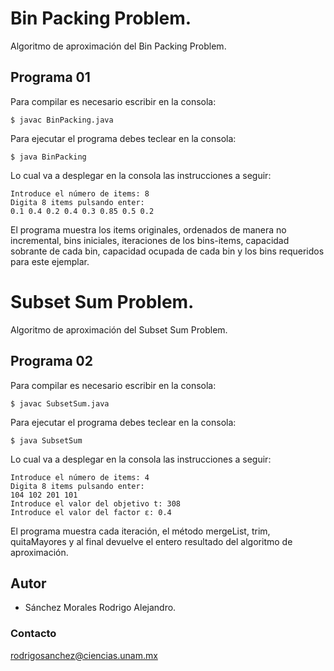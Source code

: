 # Bin Packing Problem.

Algoritmo de aproximación del Bin Packing Problem.

## Programa 01

Para compilar es necesario escribir en la consola:
```console
$ javac BinPacking.java
```

Para ejecutar el programa debes teclear en la consola:
```console
$ java BinPacking
```

Lo cual va a desplegar en la consola las instrucciones a seguir:

```console
Introduce el número de items: 8
Digita 8 items pulsando enter: 
0.1 0.4 0.2 0.4 0.3 0.85 0.5 0.2
```

El programa muestra los items originales, ordenados de manera no incremental, bins iniciales, iteraciones de los bins-items, capacidad sobrante de cada bin, capacidad ocupada de cada bin y los bins requeridos para este ejemplar.

# Subset Sum Problem.

Algoritmo de aproximación del Subset Sum Problem.

## Programa 02

Para compilar es necesario escribir en la consola:
```console
$ javac SubsetSum.java
```

Para ejecutar el programa debes teclear en la consola:
```console
$ java SubsetSum
```

Lo cual va a desplegar en la consola las instrucciones a seguir:

```console
Introduce el número de items: 4
Digita 8 items pulsando enter: 
104 102 201 101
Introduce el valor del objetivo t: 308
Introduce el valor del factor ε: 0.4
```

El programa muestra cada iteración, el método mergeList, trim, quitaMayores y al final devuelve el entero resultado del algoritmo de aproximación.

## Autor

* Sánchez Morales Rodrigo Alejandro.

### Contacto

<rodrigosanchez@ciencias.unam.mx>